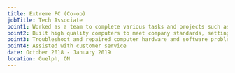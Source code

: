 ```yaml
---
title: Extreme PC (Co-op)
jobTitle: Tech Associate
point1: Worked as a team to complete various tasks and projects such as, working together to do research on a product, subsequently updating the company website with the new product
point2: Built high quality computers to meet company standards, setting up the computers software and ensuring everything was up to date
point3: Troubleshoot and repaired computer hardware and software problems
point4: Assisted with customer service
date: October 2018 - January 2019
location: Guelph, ON
---
```


